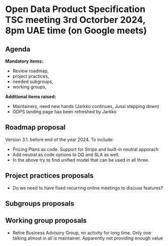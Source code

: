 # Open Data Product Specification TSC meeting 3rd Octorber 2024, 8pm UAE time (on Google meets)

## Agenda 

**Mandatory items:**

- Review roadmap,
- project practices,
- needed subgroups,
- working groups,

**Additional items raised:**

- Maintainers, need new hands (Jarkko continues, Jussi stepping down)
- ODPS landing page has been refreshed by Jarkko

## Roadmap proposal
Version 3.1. before end of the year 2024. To include:

- Pricing Plans as code. Support for Stripe and built-in neutral apporach
- Add neutral as code options to DQ and SLA as well.
- In the above try to find unified model that can be used in all three. 

## Project practices proposals

- Do we need to have fixed recurring online meetings to discuss features? 

## Subgroups proposals

## Working group proposals

- Retire Business Advisory Group, no activity for long time. Only one talking almost in all is maintainer. Apparently not providing enough value
